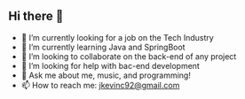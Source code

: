 ## Hi there 👋

- 🔭 I’m currently looking for a job on the Tech Industry
- 🌱 I’m currently learning Java and SpringBoot
- 👯 I’m looking to collaborate on the back-end of any project
- 🤔 I’m looking for help with bac-end development
- 💬 Ask me about me, music, and programming!
- 📫 How to reach me: jkevinc92@gmail.com

